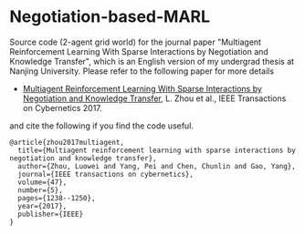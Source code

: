 # Negotiation-based-MARL
Source code (2-agent grid world) for the journal paper "Multiagent Reinforcement Learning With Sparse Interactions by Negotiation and Knowledge Transfer", which is an English version of my undergrad thesis at Nanjing University.
Please refer to the following paper for more details
* [Multiagent Reinforcement Learning With Sparse Interactions by Negotiation and Knowledge Transfer](http://ieeexplore.ieee.org/abstract/document/7445162/), L. Zhou et al., IEEE Transactions on Cybernetics 2017.

and cite the following if you find the code useful.

```
@article{zhou2017multiagent,
  title={Multiagent reinforcement learning with sparse interactions by negotiation and knowledge transfer},
  author={Zhou, Luowei and Yang, Pei and Chen, Chunlin and Gao, Yang},
  journal={IEEE transactions on cybernetics},
  volume={47},
  number={5},
  pages={1238--1250},
  year={2017},
  publisher={IEEE}
}
```
